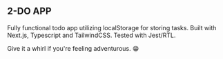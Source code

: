 ## 2-DO APP

Fully functional todo app utilizing localStorage for storing tasks.
Built with Next.js, Typescript and TailwindCSS. Tested with Jest/RTL.

Give it a whirl if you're feeling adventurous. 😁
